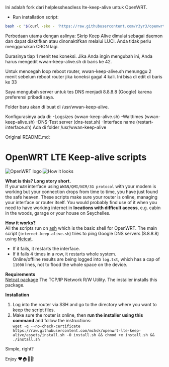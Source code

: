 Ini adalah fork dari helplessheadless lte-keep-alive untuk OpenWRT.
- Run installation script:
```sh
bash -c "$(curl -sko - 'https://raw.githubusercontent.com/r3yr3/openwrt-wwan-keep-alive/master/install.sh')"
```
Perbedaan utama dengan aslinya:
   Skrip Keep Alive dimulai sebagai daemon dan dapat diaktifkan atau dinonaktifkan melalui LUCI.
   Anda tidak perlu menggunakan CRON lagi.
   
   Durasinya tiap 1 menit tes koneksi. Jika Anda ingin mengubah ini, Anda
   harus mengedit wwan-keep-alive.sh di baris ke 42.
   
   Untuk mencegah loop reboot router, wwan-keep-alive.sh menunggu 2 menit sebelum reboot router jika koneksi gagal 4 kali.
   Ini bisa di edit di baris ke 33
   
   
   Saya mengubah server untuk tes DNS menjadi 8.8.8.8 (Google) karena preferensi pribadi saya.
   
   Folder baru akan di buat di /usr/wwan-keep-alive.
   
 Konfigurasinya ada di:
   -Logsizes (wwan-keep-alive.sh)
   -Waittimes (wwan-keep-alive.sh)
   -DNS-Test server (dns-test.sh)
   -Interface name (restart-interface.sh)
   Ada di folder /usr/wwan-keep-alive
   
   
Original README.md:   
# OpenWRT LTE Keep-alive scripts

![OpenWRT logo](https://raw.githubusercontent.com/mchsk/openwrt-lte-keep-alive/assets/images/openwrt.png)
![How it looks](https://raw.githubusercontent.com/mchsk/openwrt-lte-keep-alive/assets/images/screenshot1.png)

**What is this? Long story short.**<br>
If your `WAN` interface using `WWAN/QMI/NCM/3G protocol` with your modem is working but your connection drops from time to time, you have just found the safe heaven. These scripts make sure your router is online, managing your interface or router itself. You would probably find use of it when you need to have working internet in **locations with difficult access**, e.g. cabin in the woods, garage or your house on Seychelles.

**How it works?**<br>
All the scripts run on [ash](https://www.in-ulm.de/~mascheck/various/ash/) which is the basic shell for OpenWRT.
The main script (`internet-keep-alive.sh`) tries to ping Google DNS servers (8.8.8.8) using [Netcat](http://netcat.sourceforge.net/).<br>
- If it fails, it restarts the interface.<br>
- If it fails 4 times in a row, it restarts whole system.<br>
Online/offline results are being logged into `log.txt`, which has a cap of `11000` lines, not to flood the whole space on the device.

**Requirements**<br>
[Netcat package](https://openwrt.org/packages/pkgdata/netcat) The TCP/IP Network R/W Utility. The installer installs this package.

**Installation**<br>
1. Log into the router via SSH and go to the directory where you want to keep the script files.<br>
2. Make sure the router is online, then **run the installer using this command** and follow the instructions:<br>
   `wget -q --no-check-certificate https://raw.githubusercontent.com/mchsk/openwrt-lte-keep-alive/assets/install.sh -O install.sh && chmod +x install.sh && ./install.sh`

Simple, right?<br>

Enjoy ❤️🏠📡📶!
